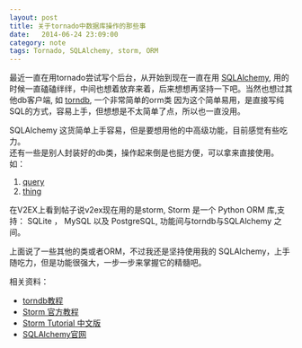 ```yaml
---
layout: post
title: 关于tornado中数据库操作的那些事
date:   2014-06-24 23:09:00
category: note
tags: Tornado, SQLAlchemy, storm, ORM
---
```



最近一直在用tornado尝试写个后台，从开始到现在一直在用 [SQLAlchemy](http://www.sqlalchemy.org/), 用的时候一直磕磕绊绊，中间也想着放弃来着，后来想想再坚持一下吧。当然也想过其他db客户端, 如 [torndb](https://github.com/bdarnell/torndb), 一个非常简单的orm类 因为这个简单易用，是直接写纯SQL的方式，容易上手，但想想是不太简单了点，所以也一直没用。  

SQLAlchemy 这货简单上手容易，但是要想用他的中高级功能，目前感觉有些吃力。  
还有一些是别人封装好的db类，操作起来倒是也挺方便，可以拿来直接使用。  
如：

1. [query](https://github.com/PaulGuo/F2E.im/blob/master/lib/query.py)
2. [thing](https://github.com/amxku/toaza.com/blob/master/ginoa/extensions/thing.py)

在V2EX上看到帖子说v2ex现在用的是storm, Storm 是一个 Python ORM 库,支持： SQLite ， MySQL 以及 PostgreSQL, 功能间与torndb与SQLAlchemy 之间。  

上面说了一些其他的类或者ORM，不过我还是坚持使用我的 SQLAlchemy，上手随吃力，但是功能很强大，一步一步来掌握它的精髓吧。  



相关资料：  

 * [torndb教程](http://torndb.readthedocs.org/)  
 * [Storm 官方教程](https://storm.canonical.com/Tutorial)  
 * [Storm Tutorial 中文版](https://strom-orm-tutorial.readthedocs.org/en/latest/)  
 * [SQLAlchemy官网](www.sqlalchemy.org)